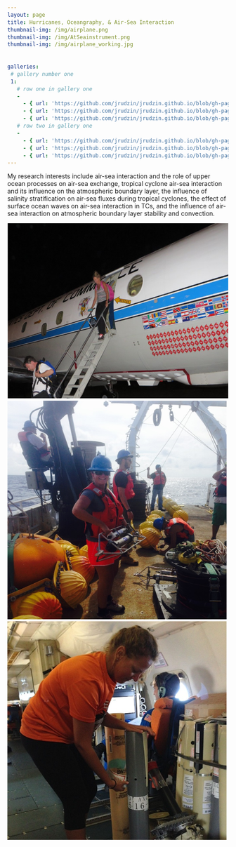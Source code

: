 ```yaml
---
layout: page
title: Hurricanes, Oceangraphy, & Air-Sea Interaction
thumbnail-img: /img/airplane.png
thumbnail-img: /img/AtSeainstrument.png
thumbnail-img: /img/airplane_working.jpg


galleries:
 # gallery number one
 1:
   # row one in gallery one
   -
     - { url: 'https://github.com/jrudzin/jrudzin.github.io/blob/gh-pages/img/airplane.png'}
     - { url: 'https://github.com/jrudzin/jrudzin.github.io/blob/gh-pages/img/AtSeainstrument.png'}
     - { url: 'https://github.com/jrudzin/jrudzin.github.io/blob/gh-pages/img/airplane_working.jpg'}
   # row two in gallery one
   -
     - { url: 'https://github.com/jrudzin/jrudzin.github.io/blob/gh-pages/img/hurricane_waves_plane.jpg'}
     - { url: 'https://github.com/jrudzin/jrudzin.github.io/blob/gh-pages/img/waltonsmith_girls.jpg'}
     - { url: 'https://github.com/jrudzin/jrudzin.github.io/blob/gh-pages/img/johna_expendables.png'}
---
```



My research interests include air-sea interaction and the role of upper ocean processes on air-sea exchange, tropical cyclone air-sea interaction and its influence on the atmospheric boundary layer, the influence of salinity stratification on air-sea fluxes during tropical cyclones, the effect of surface ocean waves on air-sea interaction in TCs, and the influence of air-sea interaction on atmospheric boundary layer stability and convection.

<img src="/img/airplane.png" 
     width="600" 
     height="400" />
<img src="/img/AtSeainstrument.png" 
     width="500" 
     height="500" />
 <img src="/img/deployAXCTD.png" 
     width="500" 
     height="500" />    




